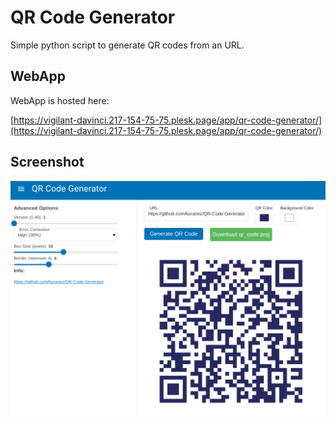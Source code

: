 # QR Code Generator
Simple python script to generate QR codes from an URL.

## WebApp 

WebApp is hosted here:

[https://vigilant-davinci.217-154-75-75.plesk.page/app/qr-code-generator/](https://vigilant-davinci.217-154-75-75.plesk.page/app/qr-code-generator/)

## Screenshot

![webapp.png](https://raw.githubusercontent.com/kuranez/QR-Code-Generator/refs/heads/main/screenshot/webapp.png)
